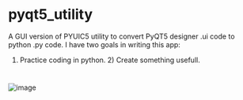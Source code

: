 # pyqt5_utility
A GUI version of PYUIC5 utility to convert PyQT5 designer .ui code to python .py code.
I have two goals in writing this app:
1) Practice coding in python. 2) Create something usefull. 
#
![image](https://user-images.githubusercontent.com/32473186/57481258-8f649b80-7256-11e9-84e9-1329b48aaf91.png)
